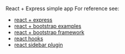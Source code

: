 React + Express simple app
For reference see:

- [react + express](https://www.freecodecamp.org/news/create-a-react-frontend-a-node-express-backend-and-connect-them-together-c5798926047c/) 
- [react + bootstrap examples](https://coreui.io/blog/bootstrap-react-tutorial-with-examples/)
- [react + bootstrap framework](https://react-bootstrap.netlify.app/docs/components/navbar/#home)
- [react hooks](https://kinsta.com/knowledgebase/react-hooks-must-be-called-in-a-react-function-component-or-a-custom-react-hook-function/)
- [react sidebar plugin](https://github.com/ivp-dev/react-bootstrap-sidebar-menu)